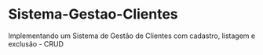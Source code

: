 # Sistema-Gestao-Clientes
 Implementando um Sistema de Gestão de Clientes com cadastro, listagem e exclusão - CRUD
